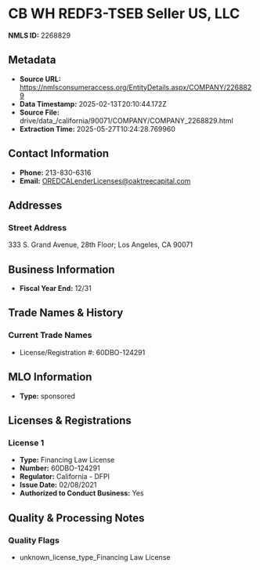 # CB WH REDF3-TSEB Seller US, LLC

**NMLS ID:** 2268829

## Metadata
- **Source URL:** https://nmlsconsumeraccess.org/EntityDetails.aspx/COMPANY/2268829
- **Data Timestamp:** 2025-02-13T20:10:44.172Z
- **Source File:** drive/data_/california/90071/COMPANY/COMPANY_2268829.html
- **Extraction Time:** 2025-05-27T10:24:28.769960

## Contact Information
- **Phone:** 213-830-6316
- **Email:** OREDCALenderLicenses@oaktreecapital.com

## Addresses
### Street Address
333 S. Grand Avenue, 28th Floor; Los Angeles, CA 90071

## Business Information
- **Fiscal Year End:** 12/31

## Trade Names & History
### Current Trade Names
- License/Registration #: 60DBO-124291

## MLO Information
- **Type:** sponsored

## Licenses & Registrations

### License 1
- **Type:** Financing Law License
- **Number:** 60DBO-124291
- **Regulator:** California - DFPI
- **Issue Date:** 02/08/2021
- **Authorized to Conduct Business:** Yes

## Quality & Processing Notes
### Quality Flags
- unknown_license_type_Financing Law License
